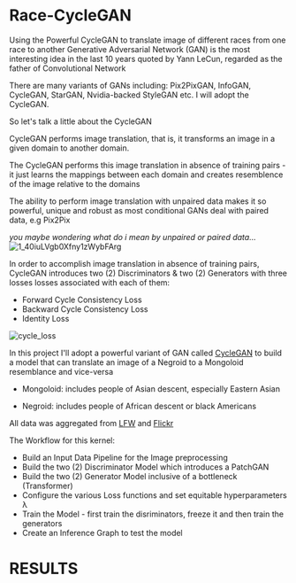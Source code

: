 # Race-CycleGAN
Using the Powerful CycleGAN to translate image of different races from one race to another
Generative Adversarial Network (GAN) is the most interesting idea in the last 10 years quoted by Yann LeCun, regarded as the father of Convolutional Network

There are many variants of GANs including: Pix2PixGAN, InfoGAN, CycleGAN, StarGAN, Nvidia-backed StyleGAN etc. 
I will adopt the CycleGAN.


So let's talk a little about the CycleGAN

CycleGAN performs image translation, that is, it transforms an image in a given domain to another domain. 

The CycleGAN performs this image translation in absence of training pairs - it just learns the mappings between each domain and creates resemblence of the image relative to the domains

The ability to perform image translation with unpaired data makes it so powerful, unique and robust as most conditional GANs deal with paired data, e.g Pix2Pix

*you maybe wondering what do i mean by unpaired or paired data...* 
![1_40iuLVgb0Xfny1zWybFArg](https://user-images.githubusercontent.com/51057490/83194891-45847700-a131-11ea-956d-0292a0396029.png)

In order to accomplish image translation in absence of training pairs, CycleGAN introduces two (2) Discriminators & two (2) Generators with three losses losses associated with each of them:
- Forward Cycle Consistency Loss
- Backward Cycle Consistency Loss
- Identity Loss

![cycle_loss](https://user-images.githubusercontent.com/51057490/83192850-056fc500-a12e-11ea-9118-01417ead05ca.png)

In this project I'll adopt a powerful variant of GAN called [CycleGAN](https://arxiv.org/pdf/1703.10593.pdf) to build a model that can translate an image of a Negroid to a Mongoloid resemblance and vice-versa

- Mongoloid: includes people of Asian descent, especially Eastern Asian
 
- Negroid: includes people of African descent or black Americans

All data was aggregated from [LFW](http://vis-www.cs.umass.edu/lfw/) and [Flickr](https://www.flickr.com/)

The Workflow for this kernel:

- Build an Input Data Pipeline for the Image preprocessing
- Build the two (2) Discriminator Model which introduces a PatchGAN
- Build the two (2) Generator Model inclusive of a bottleneck (Transformer)
- Configure the various Loss functions and set equitable hyperparameters λ
- Train the Model - first train the disriminators, freeze it and then train the generators 
- Create an Inference Graph to test the model

# RESULTS
